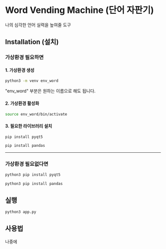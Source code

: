 # Word Vending Machine (단어 자판기)

나의 심각한 언어 실력을 높여줄 도구

## Installation (설치)

### 가상환경 필요하면

#### 1. 가상환경 생성

```bash
python3 -m venv env_word
```

"env_word" 부분은 원하는 이름으로 해도 됩니다.

#### 2. 가상환경 활성화

```bash
source env_word/bin/activate
```

#### 3. 필요한 라이브러리 설치

```bash
pip install pyqt5
```

```bash
pip install pandas
```

---

### 가상환경 필요없다면

```bash
python3 pip install pyqt5
```

```bash
python3 pip install pandas
```

## 실행

```bash
python3 app.py
```

## 사용법

나중에
